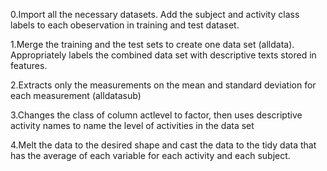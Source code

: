 
0.Import all the necessary datasets. 
  Add the subject and activity class labels to each obeservation in training and test dataset. 

                                                                         
1.Merge the training and the test sets to create one data set (alldata).
  Appropriately labels the combined data set with descriptive texts stored in features.


2.Extracts only the measurements on the mean and standard deviation for each measurement (alldatasub)

3.Changes the class of column actlevel to factor, 
  then uses descriptive activity names to name the level of activities in the data set


4.Melt the data to the desired shape and cast the data to the tidy data that 
  has the average of each variable for each activity and each subject. 
